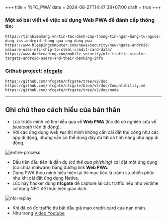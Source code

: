 +++
title = 'NFC_PWA'
date = 2024-08-27T14:47:38+07:00
draft = true
+++

### Một số bài viết về việc sử dụng Web PWA để đánh cắp thông tin:
```
https://tinnhiemmang.vn/tin-tac-danh-cap-thong-tin-ngan-hang-tu-nguoi-dung-ios-android-thong-qua-ung-dung-pwa
https://www.bleepingcomputer.com/news/security/new-ngate-android-malware-uses-nfc-chip-to-steal-credit-card-data/
https://www.darkreading.com/mobile-security/nfc-traffic-stealer-targets-android-users-and-their-banking-info
```

### Github project: [nfcgate](https://github.com/nfcgate/nfcgate)
```
https://github.com/nfcgate/nfcgate/tree/v2/doc
https://github.com/nfcgate/nfcgate/blob/v2/doc/Compatibility.md
https://github.com/nfcgate/nfcgate/tree/v2/doc/mode
```

----------------------------------------------------------------------------------
## Ghi chú theo cách hiểu của bản thân
- Lúc trước mình có tìm hiểu qua về **Web PWA** (lúc đó có nghiên cứu về *bluetooth* trên di động).
- Với các ứng dụng web `PWA` thì mình không cần cài đặt thủ công như các app di động, nhưng vẫn có thể dùng đầy đủ tất cả tính năng như app di động.

![entire-process](/image/CyberSecurity/NFC_PWA/entire-process.webp)

- Đầu tiên đầu tiên là dẫn dụ *(có thể qua phishing)* cài đặt một ứng dụng (có chứa malware) bằng đường link **Web PWA**.
- Dùng PWA theo mình hiểu hiện tại thì mục tiêu là tránh sự phiền phức như khi cài đặt ứng dụng Native.
- Lúc này hacker dùng **nfcgate** để capture lại các traffic nếu như victime sử dụng NFC để thực hiện giao dịch.

![nfc-replay](/image/CyberSecurity/NFC_PWA/nfc-replay.webp)

- Khi đã có đc traffic thì bắt đầu giả mạo credit-card của nạn nhân.
- Như trong [Video Youtube](https://youtu.be/q69--5rdlmI)











